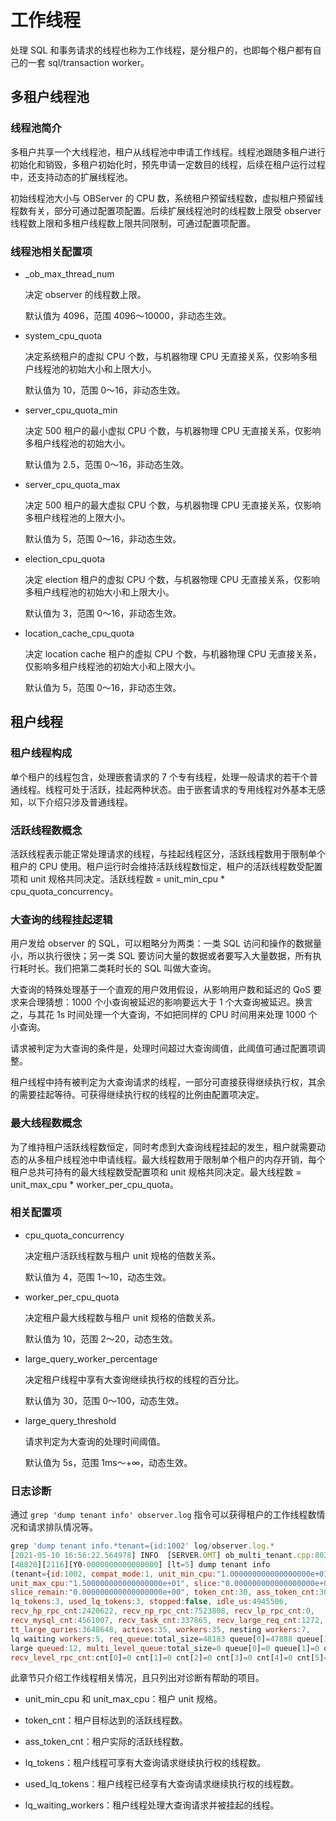 # 工作线程

处理 SQL 和事务请求的线程也称为工作线程，是分租户的，也即每个租户都有自己的一套 sql/transaction worker。

## 多租户线程池

### 线程池简介

多租户共享一个大线程池，租户从线程池中申请工作线程。线程池跟随多租户进行初始化和销毁，多租户初始化时，预先申请一定数目的线程，后续在租户运行过程中，还支持动态的扩展线程池。

初始线程池大小与 OBServer 的 CPU 数，系统租户预留线程数，虚拟租户预留线程数有关，部分可通过配置项配置。后续扩展线程池时的线程数上限受 observer 线程数上限和多租户线程数上限共同限制，可通过配置项配置。

### 线程池相关配置项

* _ob_max_thread_num

  决定 observer 的线程数上限。

  默认值为 4096，范围 4096～10000，非动态生效。
  
* system_cpu_quota

  决定系统租户的虚拟 CPU 个数，与机器物理 CPU 无直接关系，仅影响多租户线程池的初始大小和上限大小。

  默认值为 10，范围 0～16，非动态生效。
  
* server_cpu_quota_min

  决定 500 租户的最小虚拟 CPU 个数，与机器物理 CPU 无直接关系，仅影响多租户线程池的初始大小。

  默认值为 2.5，范围 0～16，非动态生效。
  
* server_cpu_quota_max

  决定 500 租户的最大虚拟 CPU 个数，与机器物理 CPU 无直接关系，仅影响多租户线程池的上限大小。

  默认值为 5，范围 0～16，非动态生效。
  
* election_cpu_quota

  决定 election 租户的虚拟 CPU 个数，与机器物理 CPU 无直接关系，仅影响多租户线程池的初始大小和上限大小。

  默认值为 3，范围 0～16，非动态生效。
  
* location_cache_cpu_quota

  决定 location cache 租户的虚拟 CPU 个数，与机器物理 CPU 无直接关系，仅影响多租户线程池的初始大小和上限大小。

  默认值为 5，范围 0～16，非动态生效。
  
## 租户线程

### 租户线程构成

单个租户的线程包含，处理嵌套请求的 7 个专有线程，处理一般请求的若干个普通线程。线程可处于活跃，挂起两种状态。由于嵌套请求的专用线程对外基本无感知，以下介绍只涉及普通线程。

### 活跃线程数概念

活跃线程表示能正常处理请求的线程，与挂起线程区分，活跃线程数用于限制单个租户的 CPU 使用。租户运行时会维持活跃线程数恒定，租户的活跃线程数受配置项和 unit 规格共同决定。活跃线程数 = unit_min_cpu \* cpu_quota_concurrency。

### 大查询的线程挂起逻辑

用户发给 observer 的 SQL，可以粗略分为两类：一类 SQL 访问和操作的数据量小，所以执行很快；另一类 SQL 要访问大量的数据或者要写入大量数据，所有执行耗时长。我们把第二类耗时长的 SQL 叫做大查询。

大查询的特殊处理基于一个直观的用户效用假设，从影响用户数和延迟的 QoS 要求来合理猜想：1000 个小查询被延迟的影响要远大于 1 个大查询被延迟。换言之，与其花 1s 时间处理一个大查询，不如把同样的 CPU 时间用来处理 1000 个小查询。

请求被判定为大查询的条件是，处理时间超过大查询阈值，此阈值可通过配置项调整。

租户线程中持有被判定为大查询请求的线程，一部分可直接获得继续执行权，其余的需要挂起等待。可获得继续执行权的线程的比例由配置项决定。

### 最大线程数概念

为了维持租户活跃线程数恒定，同时考虑到大查询线程挂起的发生，租户就需要动态的从多租户线程池中申请线程。最大线程数用于限制单个租户的内存开销，每个租户总共可持有的最大线程数受配置项和 unit 规格共同决定。最大线程数 = unit_max_cpu \* worker_per_cpu_quota。

### 相关配置项

* cpu_quota_concurrency

  决定租户活跃线程数与租户 unit 规格的倍数关系。

  默认值为 4，范围 1～10，动态生效。
  
* worker_per_cpu_quota

  决定租户最大线程数与租户 unit 规格的倍数关系。

  默认值为 10，范围 2～20，动态生效。
  
* large_query_worker_percentage

  决定租户线程中享有大查询继续执行权的线程的百分比。

  默认值为 30，范围 0～100，动态生效。
  
* large_query_threshold

  请求判定为大查询的处理时间阈值。

  默认值为 5s，范围 1ms～+∞，动态生效。
  
### 日志诊断

通过 `grep 'dump tenant info' observer.log` 指令可以获得租户的工作线程数情况和请求排队情况等。

```javascript
grep 'dump tenant info.*tenant={id:1002' log/observer.log.*
[2021-05-10 16:56:22.564978] INFO  [SERVER.OMT] ob_multi_tenant.cpp:803 
[48820][2116][Y0-0000000000000000] [lt=5] dump tenant info
(tenant={id:1002, compat_mode:1, unit_min_cpu:"1.000000000000000000e+01", 
unit_max_cpu:"1.500000000000000000e+01", slice:"0.000000000000000000e+00", 
slice_remain:"0.000000000000000000e+00", token_cnt:30, ass_token_cnt:30, 
lq_tokens:3, used_lq_tokens:3, stopped:false, idle_us:4945506, 
recv_hp_rpc_cnt:2420622, recv_np_rpc_cnt:7523808, recv_lp_rpc_cnt:0, 
recv_mysql_cnt:4561007, recv_task_cnt:337865, recv_large_req_cnt:1272, 
tt_large_quries:3648648, actives:35, workers:35, nesting workers:7, 
lq waiting workers:5, req_queue:total_size=48183 queue[0]=47888 queue[1]=0 queue[2]=242 queue[3]=5 queue[4]=48 queue[5]=0 ,
large queued:12, multi_level_queue:total_size=0 queue[0]=0 queue[1]=0 queue[2]=0 queue[3]=0 queue[4]=0 queue[5]=0 queue[6]=0 queue[7]=0 , 
recv_level_rpc_cnt:cnt[0]=0 cnt[1]=0 cnt[2]=0 cnt[3]=0 cnt[4]=0 cnt[5]=165652 cnt[6]=10 cnt[7]=0 })
```

此章节只介绍工作线程相关情况，且只列出对诊断有帮助的项目。

* unit_min_cpu 和 unit_max_cpu：租户 unit 规格。

* token_cnt：租户目标达到的活跃线程数。

* ass_token_cnt：租户实际的活跃线程数。

* lq_tokens：租户线程可享有大查询请求继续执行权的线程数。

* used_lq_tokens：租户线程已经享有大查询请求继续执行权的线程数。

* lq_waiting_workers：租户线程处理大查询请求并被挂起的线程。
